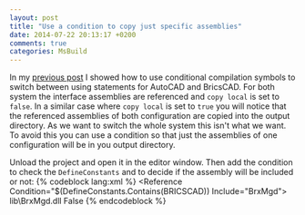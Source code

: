 ```yaml
---
layout: post
title: "Use a condition to copy just specific assemblies"
date: 2014-07-22 20:13:17 +0200
comments: true
categories: MsBuild
---
```

In my [previous post](./blog/2014/07/21/use-one-code-base-for-autocad-and-bricscad/) I showed how to use conditional compilation symbols to switch between using statements for AutoCAD and BricsCAD. For both system the interface assemblies are referenced and `copy local` is set to `false`.
In a similar case where `copy local` is set to `true` you will notice that the referenced assemblies of both configuration are copied into the output directory. As we want to switch the whole system this isn't what we want.
To avoid this you can use a condition so that just the assemblies of one configuration will be in you output directory.

Unload the project and open it in the editor window. Then add the condition to check the `DefineConstants` and to decide if the assembly will be included or not:
{% codeblock lang:xml %}
 <Reference Condition="$(DefineConstants.Contains(BRICSCAD)) Include="BrxMgd">
    <HintPath>lib\BrxMgd.dll</HintPath>
    <Private>False</Private>
</Reference>
{% endcodeblock %}